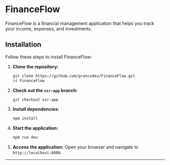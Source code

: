 # FinanceFlow

FinanceFlow is a financial management application that helps you track your income, expenses, and investments.

## Installation

Follow these steps to install FinanceFlow:

1. **Clone the repository:**
   ```sh
   git clone https://github.com/prancodes/FinanceFlow.git
   cd FinanceFlow
   ```

2. **Check out the `ssr-app` branch:**
   ```sh
   git checkout ssr-app
   ```

3. **Install dependencies:**
   ```sh
   npm install
   ```

4. **Start the application:**
   ```sh
   npm run dev
   ```

5. **Access the application:**
   Open your browser and navigate to `http://localhost:8080`.

---
